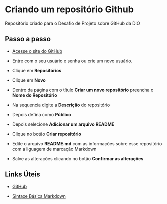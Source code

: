 # Criando um repositório Github
Repositório criado para o Desafio de Projeto sobre GitHub da DIO
## Passo a passo
 - [Acesse o site do GitHub](https://github.com/login)
 
 - Entre com o seu usuário e senha ou crie um novo usuário.
 
 - Clique em **Repositórios**
 
 - Clique em **Novo**
 
 - Dentro da página com o título **Criar um novo repositório** preencha o **Nome do Repositório**
 
 - Na sequencia digite a **Descrição** do repositório
 
 - Depois defina como **Público**
 
 - Depois selecione **Adicionar um arquivo README**
 
 - Clique no botão **Criar repositório**
 
  - Edite o arquivo **README.md** com as informações sobre esse repositório com a liguagem de marcação Markdown
  
  - Salve as alterações clicando no botão **Confirmar as alterações**
 
 ## Links Úteis
  - [GitHub](https://github.com/)
 
 - [Sintaxe Básica Markdown](https://www.markdownguide.org/basic-syntax/)
 
 
 
  
 
 
